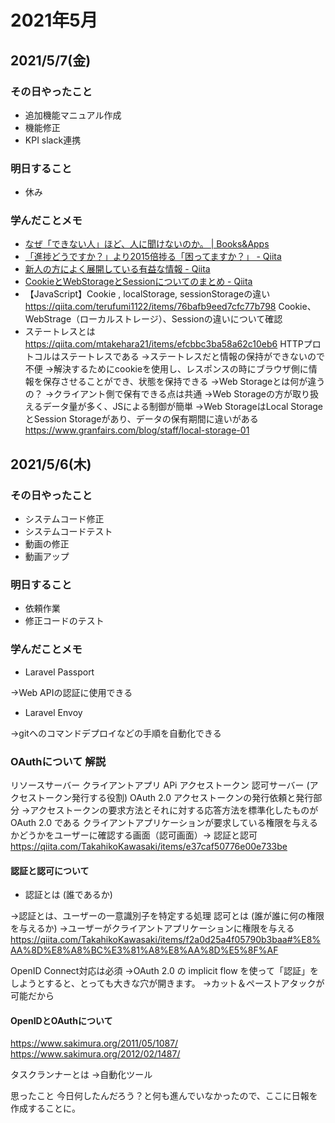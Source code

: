 # 2021年5月
## 2021/5/7(金)
### その日やったこと
- 追加機能マニュアル作成
- 機能修正
- KPI slack連携

### 明日すること
- 休み

### 学んだことメモ
- [なぜ「できない人」ほど、人に聞けないのか。 | Books&Apps](https://blog.tinect.jp/?p=64018)
- [「進捗どうですか？」より2015倍捗る「困ってますか？」 - Qiita](https://qiita.com/tatesuke/items/fd5483be1b72727d3d34)
- [新人の方によく展開している有益な情報 - Qiita](https://qiita.com/kazuo_reve/items/d1a3f0ee48e24bba38f1)
- [CookieとWebStorageとSessionについてのまとめ - Qiita](https://qiita.com/pipiox/items/95554673ba3b078ac112)
- 【JavaScript】Cookie , localStorage, sessionStorageの違い https://qiita.com/terufumi1122/items/76bafb9eed7cfc77b798
Cookie、WebStrage（ローカルストレージ）、Sessionの違いについて確認
- ステートレスとは https://qiita.com/mtakehara21/items/efcbbc3ba58a62c10eb6
HTTPプロトコルはステートレスである
→ステートレスだと情報の保持ができないので不便
→解決するためにcookieを使用し、レスポンスの時にブラウザ側に情報を保存させることができ、状態を保持できる
→Web Storageとは何が違うの？
→クライアント側で保有できる点は共通
→Web Storageの方が取り扱えるデータ量が多く、JSによる制御が簡単
→Web StorageはLocal StorageとSession Storageがあり、データの保有期間に違いがある
https://www.granfairs.com/blog/staff/local-storage-01

## 2021/5/6(木)
### その日やったこと
- システムコード修正
- システムコードテスト
- 動画の修正
- 動画アップ

### 明日すること
- 依頼作業
- 修正コードのテスト

### 学んだことメモ
- Laravel Passport

→Web APIの認証に使用できる
- Laravel Envoy

→gitへのコマンドデプロイなどの手順を自動化できる

### OAuthについて 解説
リソースサーバー
クライアントアプリ
APi
アクセストークン
認可サーバー (アクセストークン発行する役割)
OAuth 2.0 アクセストークンの発行依頼と発行部分
→アクセストークンの要求方法とそれに対する応答方法を標準化したものが OAuth 2.0 である
クライアントアプリケーションが要求している権限を与えるかどうかをユーザーに確認する画面（認可画面）→ 認証と認可
https://qiita.com/TakahikoKawasaki/items/e37caf50776e00e733be

#### 認証と認可について
- 認証とは (誰であるか)

→認証とは、ユーザーの一意識別子を特定する処理
認可とは (誰が誰に何の権限を与えるか)
→ユーザーがクライアントアプリケーションに権限を与える
https://qiita.com/TakahikoKawasaki/items/f2a0d25a4f05790b3baa#%E8%AA%8D%E8%A8%BC%E3%81%A8%E8%AA%8D%E5%8F%AF

OpenID Connect対応は必須
→OAuth 2.0 の implicit flow を使って「認証」をしようとすると、とっても大きな穴が開きます。
→カット＆ペーストアタックが可能だから

#### OpenIDとOAuthについて
https://www.sakimura.org/2011/05/1087/
https://www.sakimura.org/2012/02/1487/

タスクランナーとは
→自動化ツール

思ったこと
今日何したんだろう？と何も進んでいなかったので、ここに日報を作成することに。
